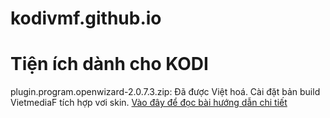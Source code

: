 # kodivmf.github.io
# Tiện ích dành cho KODI
plugin.program.openwizard-2.0.7.3.zip: Đã được Việt hoá. Cài đặt bản build VietmediaF tích hợp vơi skin.
[Vào đây để đọc bài hướng dẫn chi tiết](https://kodi.vn/cai-skin-openwizard)
